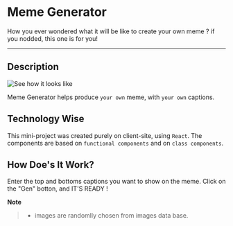 Meme Generator
===================

How you ever wondered what it will be like to create your own meme ? if you nodded, this one is for you!

--------
Description
-------------
![See how it looks like](images/images1.png)

Meme Generator helps produce `your own` meme, with `your own` captions.


Technology Wise
-------------
This mini-project was created purely on client-site, using `React`.
The components are based on `functional components` and on `class components`. 

How Doe's It Work?
-------------

Enter the top and bottoms captions you want to show on the meme. 
Click on the "Gen" botton, and IT'S READY !

 **Note** 
  > - images are randomlly chosen from images data base.

